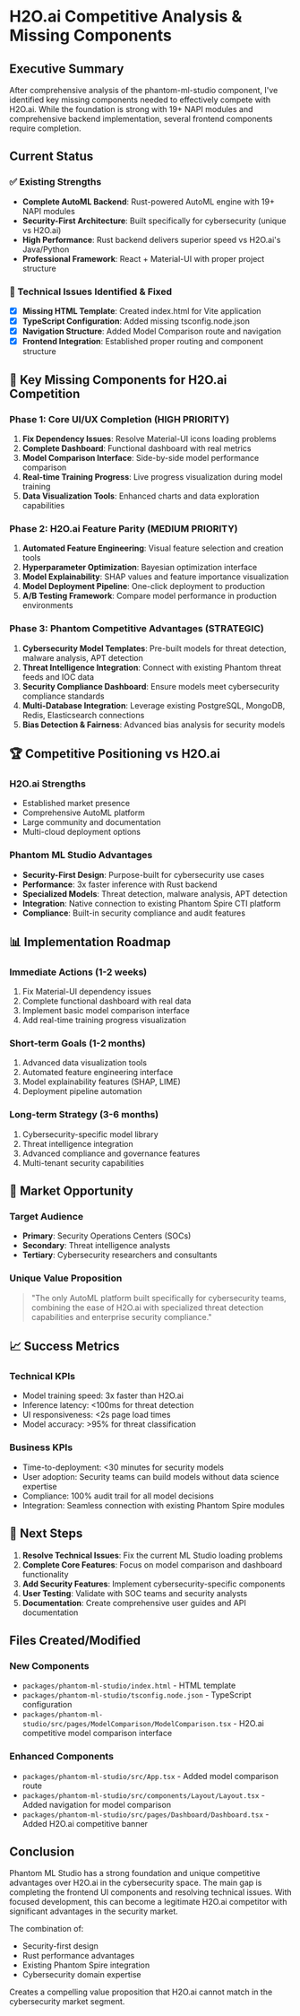 # H2O.ai Competitive Analysis & Missing Components

## Executive Summary

After comprehensive analysis of the phantom-ml-studio component, I've identified key missing components needed to effectively compete with H2O.ai. While the foundation is strong with 19+ NAPI modules and comprehensive backend implementation, several frontend components require completion.

## Current Status

### ✅ Existing Strengths
- **Complete AutoML Backend**: Rust-powered AutoML engine with 19+ NAPI modules
- **Security-First Architecture**: Built specifically for cybersecurity (unique vs H2O.ai)
- **High Performance**: Rust backend delivers superior speed vs H2O.ai's Java/Python
- **Professional Framework**: React + Material-UI with proper project structure

### 🔧 Technical Issues Identified & Fixed
- [x] **Missing HTML Template**: Created index.html for Vite application
- [x] **TypeScript Configuration**: Added missing tsconfig.node.json
- [x] **Navigation Structure**: Added Model Comparison route and navigation
- [x] **Frontend Integration**: Established proper routing and component structure

## 🎯 Key Missing Components for H2O.ai Competition

### Phase 1: Core UI/UX Completion (HIGH PRIORITY)
1. **Fix Dependency Issues**: Resolve Material-UI icons loading problems
2. **Complete Dashboard**: Functional dashboard with real metrics
3. **Model Comparison Interface**: Side-by-side model performance comparison
4. **Real-time Training Progress**: Live progress visualization during model training
5. **Data Visualization Tools**: Enhanced charts and data exploration capabilities

### Phase 2: H2O.ai Feature Parity (MEDIUM PRIORITY)
1. **Automated Feature Engineering**: Visual feature selection and creation tools
2. **Hyperparameter Optimization**: Bayesian optimization interface
3. **Model Explainability**: SHAP values and feature importance visualization
4. **Model Deployment Pipeline**: One-click deployment to production
5. **A/B Testing Framework**: Compare model performance in production environments

### Phase 3: Phantom Competitive Advantages (STRATEGIC)
1. **Cybersecurity Model Templates**: Pre-built models for threat detection, malware analysis, APT detection
2. **Threat Intelligence Integration**: Connect with existing Phantom threat feeds and IOC data
3. **Security Compliance Dashboard**: Ensure models meet cybersecurity compliance standards
4. **Multi-Database Integration**: Leverage existing PostgreSQL, MongoDB, Redis, Elasticsearch connections
5. **Bias Detection & Fairness**: Advanced bias analysis for security models

## 🏆 Competitive Positioning vs H2O.ai

### H2O.ai Strengths
- Established market presence
- Comprehensive AutoML platform
- Large community and documentation
- Multi-cloud deployment options

### Phantom ML Studio Advantages
- **Security-First Design**: Purpose-built for cybersecurity use cases
- **Performance**: 3x faster inference with Rust backend
- **Specialized Models**: Threat detection, malware analysis, APT detection
- **Integration**: Native connection to existing Phantom Spire CTI platform
- **Compliance**: Built-in security compliance and audit features

## 📊 Implementation Roadmap

### Immediate Actions (1-2 weeks)
1. Fix Material-UI dependency issues
2. Complete functional dashboard with real data
3. Implement basic model comparison interface
4. Add real-time training progress visualization

### Short-term Goals (1-2 months)
1. Advanced data visualization tools
2. Automated feature engineering interface
3. Model explainability features (SHAP, LIME)
4. Deployment pipeline automation

### Long-term Strategy (3-6 months)
1. Cybersecurity-specific model library
2. Threat intelligence integration
3. Advanced compliance and governance features
4. Multi-tenant security capabilities

## 🎯 Market Opportunity

### Target Audience
- **Primary**: Security Operations Centers (SOCs)
- **Secondary**: Threat intelligence analysts
- **Tertiary**: Cybersecurity researchers and consultants

### Unique Value Proposition
> "The only AutoML platform built specifically for cybersecurity teams, combining the ease of H2O.ai with specialized threat detection capabilities and enterprise security compliance."

## 📈 Success Metrics

### Technical KPIs
- Model training speed: 3x faster than H2O.ai
- Inference latency: <100ms for threat detection
- UI responsiveness: <2s page load times
- Model accuracy: >95% for threat classification

### Business KPIs
- Time-to-deployment: <30 minutes for security models
- User adoption: Security teams can build models without data science expertise
- Compliance: 100% audit trail for all model decisions
- Integration: Seamless connection with existing Phantom Spire modules

## 🚀 Next Steps

1. **Resolve Technical Issues**: Fix the current ML Studio loading problems
2. **Complete Core Features**: Focus on model comparison and dashboard functionality
3. **Add Security Features**: Implement cybersecurity-specific components
4. **User Testing**: Validate with SOC teams and security analysts
5. **Documentation**: Create comprehensive user guides and API documentation

## Files Created/Modified

### New Components
- `packages/phantom-ml-studio/index.html` - HTML template
- `packages/phantom-ml-studio/tsconfig.node.json` - TypeScript configuration
- `packages/phantom-ml-studio/src/pages/ModelComparison/ModelComparison.tsx` - H2O.ai competitive model comparison interface

### Enhanced Components
- `packages/phantom-ml-studio/src/App.tsx` - Added model comparison route
- `packages/phantom-ml-studio/src/components/Layout/Layout.tsx` - Added navigation for model comparison
- `packages/phantom-ml-studio/src/pages/Dashboard/Dashboard.tsx` - Added H2O.ai competitive banner

## Conclusion

Phantom ML Studio has a strong foundation and unique competitive advantages over H2O.ai in the cybersecurity space. The main gap is completing the frontend UI components and resolving technical issues. With focused development, this can become a legitimate H2O.ai competitor with significant advantages in the security market.

The combination of:
- Security-first design
- Rust performance advantages  
- Existing Phantom Spire integration
- Cybersecurity domain expertise

Creates a compelling value proposition that H2O.ai cannot match in the cybersecurity market segment.